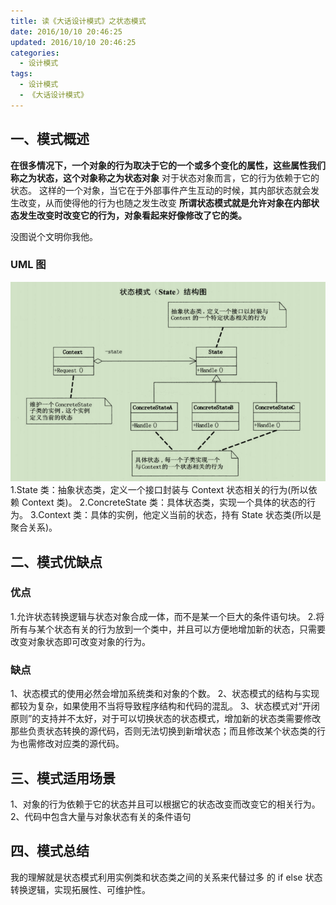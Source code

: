 ```yaml
---
title: 读《大话设计模式》之状态模式
date: 2016/10/10 20:46:25
updated: 2016/10/10 20:46:25
categories:
  - 设计模式
tags:
  - 设计模式
  - 《大话设计模式》
---
```


## 一、模式概述

**在很多情况下，一个对象的行为取决于它的一个或多个变化的属性，这些属性我们称之为状态，这个对象称之为状态对象**
对于状态对象而言，它的行为依赖于它的状态。
这样的一个对象，当它在于外部事件产生互动的时候，其内部状态就会发生改变，从而使得他的行为也随之发生改变
**所谓状态模式就是允许对象在内部状态发生改变时改变它的行为，对象看起来好像修改了它的类。**

没图说个文明你我他。

### UML 图

![状态模式结构图](/assert/img/designmodel/justtalk/state/state-1.png)
1.State 类：抽象状态类，定义一个接口封装与 Context 状态相关的行为(所以依赖 Context 类)。
2.ConcreteState 类：具体状态类，实现一个具体的状态的行为。
3.Context 类：具体的实例，他定义当前的状态，持有 State 状态类(所以是聚合关系)。

## 二、模式优缺点

### 优点

1.允许状态转换逻辑与状态对象合成一体，而不是某一个巨大的条件语句块。 2.将所有与某个状态有关的行为放到一个类中，并且可以方便地增加新的状态，只需要改变对象状态即可改变对象的行为。

### 缺点

1、状态模式的使用必然会增加系统类和对象的个数。
2、状态模式的结构与实现都较为复杂，如果使用不当将导致程序结构和代码的混乱。
3、状态模式对“开闭原则”的支持并不太好，对于可以切换状态的状态模式，增加新的状态类需要修改那些负责状态转换的源代码，否则无法切换到新增状态；而且修改某个状态类的行为也需修改对应类的源代码。

## 三、模式适用场景

1、对象的行为依赖于它的状态并且可以根据它的状态改变而改变它的相关行为。
2、代码中包含大量与对象状态有关的条件语句

## 四、模式总结

我的理解就是状态模式利用实例类和状态类之间的关系来代替过多 的 if else 状态转换逻辑，实现拓展性、可维护性。
